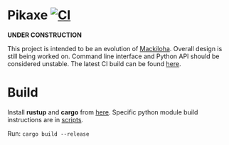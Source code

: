 # Pikaxe [![CI](https://github.com/PikminGuts92/pikaxe/workflows/CI/badge.svg)](https://github.com/PikminGuts92/pikaxe/actions?query=workflow%3ACI)
**UNDER CONSTRUCTION**

This project is intended to be an evolution of [Mackiloha](https://github.com/PikminGuts92/Mackiloha). Overall design is still being worked on. Command line interface and Python API should be considered unstable. The latest CI build can be found [here](https://github.com/PikminGuts92/pikaxe/actions/workflows/ci.yml).

# Build
Install **rustup** and **cargo** from [here](https://www.rust-lang.org/tools/install). Specific python module build instructions are in [scripts](scripts/).

Run: `cargo build --release`